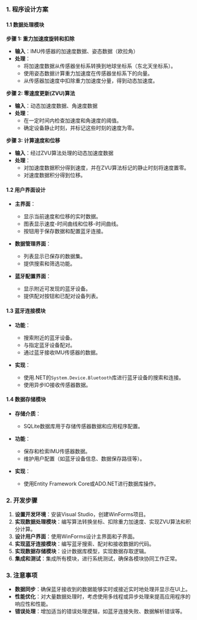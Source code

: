 ### 1. 程序设计方案

#### 1.1 数据处理模块

**步骤 1: 重力加速度旋转和扣除**

- **输入**：IMU传感器的加速度数据、姿态数据（欧拉角）
- **处理**：
  - 将加速度数据从传感器坐标系转换到地球坐标系（东北天坐标系）。
  - 使用姿态数据计算重力加速度在传感器坐标系下的向量。
  - 从传感器加速度中扣除重力加速度分量，得到动态加速度。

**步骤 2: 零速度更新(ZVU)算法**
- **输入**：动态加速度数据、角速度数据
- **处理**：
  - 在一定时间内检查加速度和角速度的阈值。
  - 确定设备静止时刻，并标记这些时刻的速度为零。

**步骤 3: 计算速度和位移**

- **输入**：经过ZVU算法处理的动态加速度数据
- **处理**：
  - 对加速度数据积分得到速度，并在ZVU算法标记的静止时刻将速度置零。
  - 对速度数据积分得到位移。

#### 1.2 用户界面设计

- **主界面**：
  - 显示当前速度和位移的实时数据。
  - 图表显示速度-时间曲线和位移-时间曲线。
  - 按钮用于保存数据和配置蓝牙连接。

- **数据管理界面**：
  - 列表显示已保存的数据集。
  - 提供搜索和筛选功能。

- **蓝牙配置界面**：
  - 显示附近可发现的蓝牙设备。
  - 提供配对按钮和已配对设备列表。

#### 1.3 蓝牙连接模块

- **功能**：
  - 搜索附近的蓝牙设备。
  - 与指定蓝牙设备配对。
  - 通过蓝牙接收IMU传感器的数据。

- **实现**：
  - 使用.NET的`System.Device.Bluetooth`库进行蓝牙设备的搜索和连接。
  - 使用异步IO接收传感器数据。

#### 1.4 数据存储模块

- **存储介质**：
  - SQLite数据库用于存储传感器数据和应用程序配置。

- **功能**：
  - 保存和检索IMU传感器数据。
  - 维护用户配置（如蓝牙设备信息、数据保存路径等）。

- **实现**：
  - 使用Entity Framework Core或ADO.NET进行数据库操作。

### 2. 开发步骤

1. **设置开发环境**：安装Visual Studio，创建WinForms项目。
2. **实现数据处理模块**：编写算法转换坐标、扣除重力加速度、实现ZVU算法和积分计算。
3. **设计用户界面**：使用WinForms设计主界面和子界面。
4. **实现蓝牙连接模块**：编写蓝牙搜索、配对和接收数据的代码。
5. **实现数据存储模块**：设计数据库模型，实现数据存取逻辑。
6. **集成和测试**：集成所有模块，进行系统测试，确保各模块协同工作正常。

### 3. 注意事项

- **数据同步**：确保蓝牙接收到的数据能够实时或接近实时地处理并显示在UI上。
- **性能优化**：对大量数据处理时，考虑使用多线程或异步处理来提高应用程序的响应性和性能。
- **错误处理**：增加适当的错误处理逻辑，如蓝牙连接失败、数据解析错误等。
